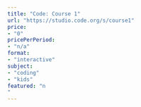 ```yaml
---
title: "Code: Course 1"
url: "https://studio.code.org/s/course1"
price: 
- "0"
pricePerPeriod: 
- "n/a"
format: 
- "interactive"
subject: 
- "coding"
- "kids"
featured: "n"
---
```

